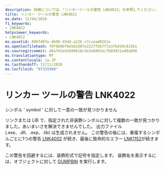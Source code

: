 ```yaml
---
description: 詳細については、「リンカーツールの警告 LNK4022」を参照してください。
title: リンカー ツールの警告 LNK4022
ms.date: 11/04/2016
f1_keywords:
- LNK4022
helpviewer_keywords:
- LNK4022
ms.assetid: 890f487e-db98-45dd-a226-c7ccead82b1e
ms.openlocfilehash: f0f968bf8e562d87e2227fb67f7a37b450c813b1
ms.sourcegitcommit: d6af41e42699628c3e2e6063ec7b03931a49a098
ms.translationtype: MT
ms.contentlocale: ja-JP
ms.lasthandoff: 12/11/2020
ms.locfileid: "97331940"
---
```

# <a name="linker-tools-warning-lnk4022"></a>リンカー ツールの警告 LNK4022

シンボル ' symbol ' に対して一意の一致が見つかりません

リンクまたは LIB で、指定された非装飾シンボルに対して複数の一致が見つかりました。あいまいさを解決できませんでした。 出力ファイル (.exe、.dll、.exp、.lib) は生成されません。 この警告の後には、重複するシンボルごとに1つの警告 [LNK4002](../../error-messages/tool-errors/linker-tools-warning-lnk4002.md) が続き、最後に致命的なエラー [LNK1152](../../error-messages/tool-errors/linker-tools-error-lnk1152.md)が続きます。

この警告を回避するには、装飾形式で記号を指定します。 装飾名を表示するには、オブジェクトに対して [DUMPBIN](../../build/reference/dumpbin-options.md) を実行します。
